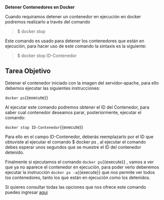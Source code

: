 **Detener Contenedores en Docker**

Cuando requiramos detener un contenedor en ejecución en docker podremos realizarlo a través del comando

> $ docker stop

Este comando es usado para detener los contenedores que están en ejecución, para hacer uso de este comando la sintaxis es la siguiente:

> $ docker stop ID-Contenedor

## Tarea Objetivo

Detener el contenedor iniciado con la imagen del servidor-apache, para ello debemos ejecutar las siguientes instrucciones:

`docker ps`{{execute}}

Al ejecutar este comando podremos obtener el ID del Contenedor, para saber cual contenedor deseamos parar, posteriormente, ejecutar el comando:

`docker stop ID-Contenedor`{{execute}}

Para ello en el campo ID-Contenedor, deberás reemplazarlo por el ID que obtuviste al ejecutar el comando $ docker ps , al ejecutar el comando debes esperar unos segundos que se muestre el ID del contenedor detenido.

Finalmente si ejecutamos el comando `docker ps`{{execute}} , vamos a ver que ya no aparece el contenedor en ejecución, para poder verlo deberemos ejecutar 
la instrucción `docker ps -a`{{execute}} que nos permite ver todos los contenedores, tanto los que están en ejecución como los detenidos.

Si quieres consultar todas las opciones que nos ofrece este comando puedes ingresar [aqui](https://docs.docker.com/engine/reference/commandline/stop/)